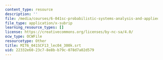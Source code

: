 ```yaml
---
content_type: resource
description: ''
file: /media/courses/6-041sc-probabilistic-systems-analysis-and-applied-probability-fall-2013/22332e6023c78e8bb79c078d7a02d579_MIT6_041SCF13_lec04_300k.srt
file_type: application/x-subrip
learning_resource_types: []
license: https://creativecommons.org/licenses/by-nc-sa/4.0/
ocw_type: OCWFile
resourcetype: Other
title: MIT6_041SCF13_lec04_300k.srt
uid: 22332e60-23c7-8e8b-b79c-078d7a02d579
---
```

